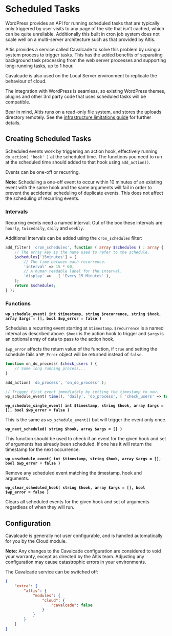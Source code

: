 # Scheduled Tasks

WordPress provides an API for running scheduled tasks that are typically only triggered by user visits to any page of the
site that isn't cached, which can be quite unreliable. Additionally this built in cron job system does not scale well on a
multi-server architecture such as that provided by Altis.

Altis provides a service called Cavalcade to solve this problem by using a system process to trigger tasks. This has the added
benefits of separating background task processing from the web server processes and supporting long-running tasks, up to 1 hour.

Cavalcade is also used on the Local Server environment to replicate the behaviour of cloud.

The integration with WordPress is seamless, so existing WordPress themes, plugins and other 3rd party code that uses scheduled tasks
will be compatible.

Bear in mind, Altis runs on a read-only file system, and stores the uploads directory remotely. See
the [infrastructure limitations guide](./limitations.md) for further details.

## Creating Scheduled Tasks

Scheduled events work by triggering an action hook, effectively running `do_action( 'hook' )` at the scheduled time. The functions
you need to run at the scheduled time should added to that hook using `add_action()`.

Events can be one-off or recurring.

**Note**: Scheduling a one-off event to occur within 10 minutes of an existing event with the same hook and the same arguments will
fail in order to prevent the accidental scheduling of duplicate events. This does not affect the scheduling of recurring events.

### Intervals

Recurring events need a named interval. Out of the box these intervals are `hourly`, `twicedaily`, `daily` and `weekly`.

Additional intervals can be added using the `cron_schedules` filter:

```php
add_filter( 'cron_schedules', function ( array $schedules ) : array {
    // The array key is the name used to refer to the schedule.
    $schedules['15minutes'] = [
        // The time between each recurrence.
        'interval' => 15 * 60,
        // A human readable label for the interval.
        'display' => __( 'Every 15 Minutes' ),
    ];
    return $schedules;
} );
```

### Functions

**`wp_schedule_event( int $timestamp, string $recurrence, string $hook, array $args = [], bool $wp_error = false )`**

Schedules a recurring event starting at `$timestamp`. `$recurrence` is a named interval as described above. `$hook` is the action
hook to trigger and `$args` is an optional array of data to pass to the action hook.

`$wp_error` affects the return value of the function, if `true` and setting the schedule fails a `WP_Error` object will be returned
instead of `false`.

```php
function on_do_process( $check_users ) {
    // Some long running process...
}

add_action( 'do_process', 'on_do_process' );

// Trigger first event immediately by setting the timestamp to now.
wp_schedule_event( time(), 'daily', 'do_process', [ 'check_users' => true ] );
```

**`wp_schedule_single_event( int $timestamp, string $hook, array $args = [], bool $wp_error = false )`**

This is the same as `wp_schedule_event()` but will trigger the event only once.

**`wp_next_scheduled( string $hook, array $args = [] )`**

This function should be used to check if an event for the given hook and set of arguments has already been scheduled. If one has it
will return the timestamp for the next occurrence.

**`wp_unschedule_event( int $timestamp, string $hook, array $args = [], bool $wp_error = false )`**

Remove any scheduled event matching the timestamp, hook and arguments.

**`wp_clear_scheduled_hook( string $hook, array $args = [], bool $wp_error = false )`**

Clears all scheduled events for the given hook and set of arguments regardless of when they will run.

## Configuration

Cavalcade is generally not user configurable, and is handled automatically for you by the Cloud module.

**Note:** Any changes to the Cavalcade configuration are considered to void your warranty, except as directed by the Altis team.
Adjusting any configuration may cause catastrophic errors in your environments.

The Cavalcade service can be switched off:

```json
{
    "extra": {
        "altis": {
            "modules": {
                "cloud": {
                    "cavalcade": false
                }
            }
        }
    }
}
```
